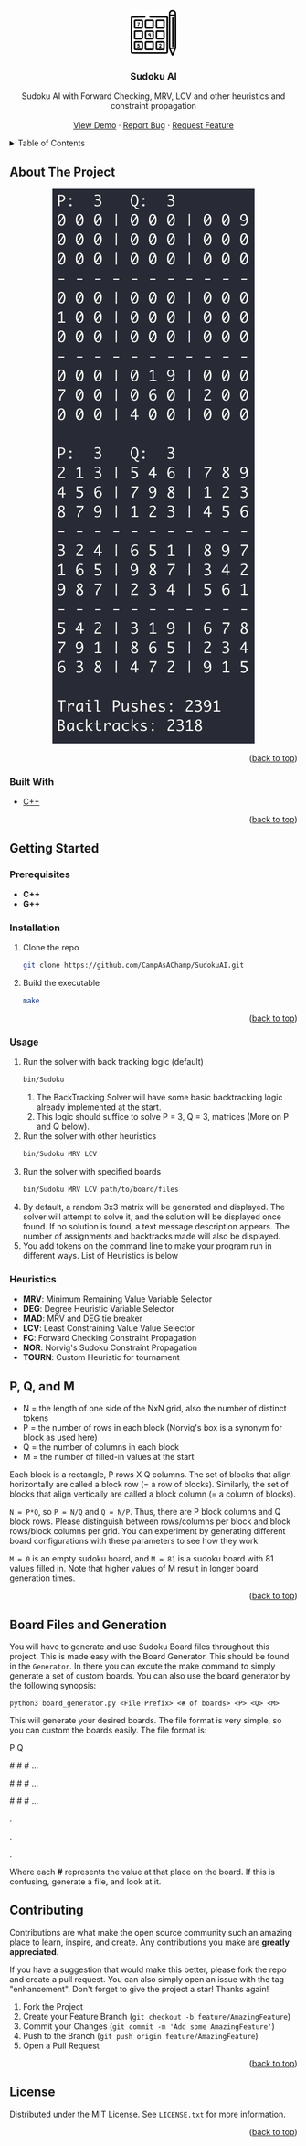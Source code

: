 <div id="top"></div>

<!-- PROJECT LOGO -->
<br />
<div align="center">
  <a href="https://github.com/CampAsAChamp/SudokuAI">
    <img src="images/logo.svg" alt="Logo" width="80" height="80">
  </a>

<h3 align="center">Sudoku AI</h3>

  <p align="center">
    Sudoku AI with Forward Checking, MRV, LCV and other heuristics and constraint propagation
    <br />
    <br />
    <a href="https://github.com/CampAsAChamp/SudokuAI">View Demo</a>
    ·
    <a href="https://github.com/CampAsAChamp/SudokuAI/issues">Report Bug</a>
    ·
    <a href="https://github.com/CampAsAChamp/SudokuAI/issues">Request Feature</a>
  </p>
</div>



<!-- TABLE OF CONTENTS -->
<details>
  <summary>Table of Contents</summary>
  <ol>
    <li>
      <a href="#about-the-project">About The Project</a>
      <ul>
        <li><a href="#built-with">Built With</a></li>
      </ul>
    </li>
    <li>
      <a href="#features">Features</a>
      <a href="#getting-started">Getting Started</a>
      <ul>
        <li><a href="#prerequisites">Prerequisites</a></li>
        <li><a href="#installation">Installation</a></li>
      </ul>
    </li>
    <li><a href="#usage">Usage</a></li>
    <li><a href="#heuristics">Heuristics</a></li>
    <li><a href="#P, Q, and M">P, Q, and M</a></li>
    <li><a href="#board-files-and-generation">Board Files and Generation</a></li>
    <li><a href="#contributing">Contributing</a></li>
    <li><a href="#license">License</a></li>
  </ol>
</details>



<!-- ABOUT THE PROJECT -->
## About The Project

<div align="center">

![product-screenshot]

</div>

<p align="right">(<a href="#top">back to top</a>)</p>



### Built With

* [C++](https://isocpp.org)

<p align="right">(<a href="#top">back to top</a>)</p>


<!-- GETTING STARTED -->
## Getting Started

### Prerequisites

* **C++**
* **G++**

### Installation

1. Clone the repo
    ```sh
    git clone https://github.com/CampAsAChamp/SudokuAI.git
    ```
2. Build the executable
    ```sh
    make
    ```

<p align="right">(<a href="#top">back to top</a>)</p>


<!-- USAGE EXAMPLES -->
### Usage

1. Run the solver with back tracking logic (default)
    ```sh
    bin/Sudoku
    ```
      1. The BackTracking Solver will have some basic backtracking logic already implemented at the start. 
      2. This logic should suffice to solve P = 3, Q = 3, matrices (More on P and Q below).
2. Run the solver with other heuristics
    ```sh
    bin/Sudoku MRV LCV
    ```
3. Run the solver with specified boards
    ```sh
    bin/Sudoku MRV LCV path/to/board/files
    ```
4. By default, a random 3x3 matrix will be generated and displayed. The solver will attempt to solve it, and the solution will be displayed once found. If no solution is found, a text message description appears. The number of assignments and backtracks made will also be displayed.
5. You add tokens on the command line to make your program run in different ways. List of Heuristics is below

### Heuristics
- **MRV**: Minimum Remaining Value Variable Selector
- **DEG**: Degree Heuristic Variable Selector
- **MAD**: MRV and DEG tie breaker
- **LCV**: Least Constraining Value Value Selector
- **FC**: Forward Checking Constraint Propagation
- **NOR**: Norvig's Sudoku Constraint Propagation
- **TOURN**: Custom Heuristic for tournament


## P, Q, and M
- N = the length of one side of the NxN grid, also the number of distinct tokens
- P = the number of rows in each block (Norvig's box is a synonym for block as used here)
- Q = the number of columns in each block
- M = the number of filled-in values at the start

Each block is a rectangle, P rows X Q columns. The set of blocks that align horizontally are called a block row (= a row of blocks). Similarly, the set of blocks that align vertically are called a block column (= a column of blocks).

`N = P*Q`, so `P = N/Q` and `Q = N/P`. Thus, there are P block columns and Q block rows. Please distinguish between rows/columns per block and block rows/block columns per grid. You can experiment by generating different board configurations with these parameters to see how they work.
 
`M = 0` is an empty sudoku board, and `M = 81` is a sudoku board with 81 values filled in. Note that higher values of M result in longer board generation times.



<p align="right">(<a href="#top">back to top</a>)</p>

## Board Files and Generation
You will have to generate and use Sudoku Board files throughout this project. This is made easy with the Board Generator. This should be found in the `Generator`. In there you can excute the make command to simply generate a set of custom boards. You can also use the board generator by the following synopsis:
```
python3 board_generator.py <File Prefix> <# of boards> <P> <Q> <M>
```
This will generate your desired boards. The file format is very simple, so you can custom the boards easily. The file format is:

P Q

&#35; &#35; &#35; ...

&#35; &#35; &#35; ...

&#35; &#35; &#35; ...

.

.

.

Where each **#** represents the value at that place on the board. If this is confusing, generate a file, and look at it.

<!-- CONTRIBUTING -->
## Contributing

Contributions are what make the open source community such an amazing place to learn, inspire, and create. Any contributions you make are **greatly appreciated**.

If you have a suggestion that would make this better, please fork the repo and create a pull request. You can also simply open an issue with the tag "enhancement".
Don't forget to give the project a star! Thanks again!

1. Fork the Project
2. Create your Feature Branch (`git checkout -b feature/AmazingFeature`)
3. Commit your Changes (`git commit -m 'Add some AmazingFeature'`)
4. Push to the Branch (`git push origin feature/AmazingFeature`)
5. Open a Pull Request

<p align="right">(<a href="#top">back to top</a>)</p>



<!-- LICENSE -->
## License

Distributed under the MIT License. See `LICENSE.txt` for more information.

<p align="right">(<a href="#top">back to top</a>)</p>



<!-- MARKDOWN LINKS & IMAGES -->
<!-- https://www.markdownguide.org/basic-syntax/#reference-style-links -->
[contributors-shield]: https://img.shields.io/github/contributors/CampAsAChamp/msPaintAutomation.svg?style=for-the-badge
[contributors-url]: https://github.com/CampAsAChamp/msPaintAutomation/graphs/contributors
[forks-shield]: https://img.shields.io/github/forks/CampAsAChamp/msPaintAutomation.svg?style=for-the-badge
[forks-url]: https://github.com/CampAsAChamp/msPaintAutomation/network/members
[stars-shield]: https://img.shields.io/github/stars/CampAsAChamp/msPaintAutomation.svg?style=for-the-badge
[stars-url]: https://github.com/CampAsAChamp/msPaintAutomation/stargazers
[issues-shield]: https://img.shields.io/github/issues/CampAsAChamp/msPaintAutomation.svg?style=for-the-badge
[issues-url]: https://github.com/CampAsAChamp/msPaintAutomation/issues
[license-shield]: https://img.shields.io/github/license/CampAsAChamp/msPaintAutomation.svg?style=for-the-badge
[license-url]: https://github.com/CampAsAChamp/msPaintAutomation/blob/master/LICENSE.txt
[linkedin-shield]: https://img.shields.io/badge/-LinkedIn-black.svg?style=for-the-badge&logo=linkedin&colorB=555
[product-screenshot]: images/screenshot.png